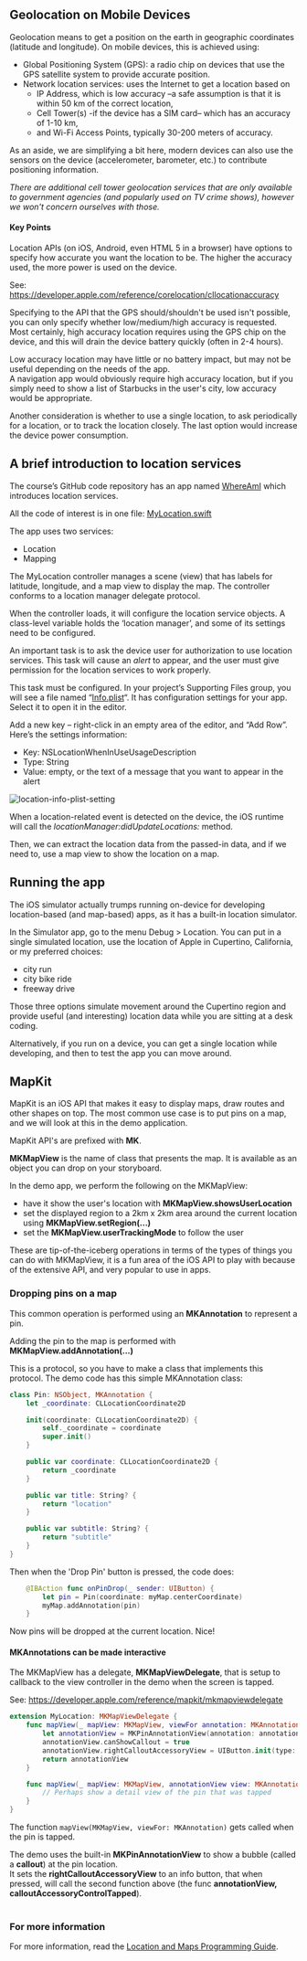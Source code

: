 ## Geolocation on Mobile Devices

Geolocation means to get a position on the earth in geographic coordinates (latitude and longitude). On mobile devices, this is achieved using:

* Global Positioning System (GPS): a radio chip on devices that use the GPS satellite system to provide accurate position.
* Network location services: uses the Internet to get a location based on
    * IP Address, which is low accuracy –a safe assumption is that it is within 50 km of the correct location,
    * Cell Tower(s) -if the device has a SIM card– which has an accuracy of 1-10 km,
    * and Wi-Fi Access Points, typically 30-200 meters of accuracy.

As an aside, we are simplifying a bit here, modern devices can also use the sensors on the device (accelerometer, barometer, etc.) to contribute positioning information.

*There are additional cell tower geolocation services that are only available to government agencies (and popularly used on TV crime shows), however we won't concern ourselves with those.*

#### Key Points

Location APIs (on iOS, Android, even HTML 5 in a browser) have options to specify how accurate you want the location to be. The higher the accuracy used, the more power is used on the device.

See: https://developer.apple.com/reference/corelocation/cllocationaccuracy

Specifying to the API that the GPS should/shouldn't be used isn't possible, you can only specify whether low/medium/high accuracy is requested. 
Most certainly, high accuracy location requires using the GPS chip on the device, and this will drain the device battery quickly (often in 2-4 hours).

Low accuracy location may have little or no battery impact, but may not be useful depending on the needs of the app.<br>
A navigation app would obviously require high accuracy location, but if you simply need to show a list of Starbucks in the user's city, low accuracy would be appropriate.

Another consideration is whether to use a single location, to ask periodically for a location, or to track the location closely. The last option would increase the device power consumption.

## A brief introduction to location services

The course’s GitHub code repository has an app named [WhereAmI](./WhereAmI) which introduces location services.

All the code of interest is in one file: [MyLocation.swift](WhereAmI/Classes/MyLocation.swift)

The app uses two services:
*   Location
*   Mapping

The MyLocation controller manages a scene (view) that has labels for latitude, longitude, and a map view to display the map. The controller conforms to a location manager delegate protocol.

When the controller loads, it will configure the location service objects. A class-level variable holds the ‘location manager’, and some of its settings need to be configured.

An important task is to ask the device user for authorization to use location services. This task will cause an _alert_ to appear, and the user must give permission for the location services to work properly.

This task must be configured. In your project’s Supporting Files group, you will see a file named “[Info.plist](https://developer.apple.com/library/ios/documentation/General/Reference/InfoPlistKeyReference/Articles/AboutInformationPropertyListFiles.html)“. It has configuration settings for your app. Select it to open it in the editor.

Add a new key – right-click in an empty area of the editor, and “Add Row”. Here’s the settings information:

*   Key: NSLocationWhenInUseUsageDescription
*   Type: String
*   Value: empty, or the text of a message that you want to appear in the alert

![location-info-plist-setting](https://petermcintyre.files.wordpress.com/2015/03/location-info-plist-setting.png?w=595)

When a location-related event is detected on the device, the iOS runtime will call the _locationManager:didUpdateLocations:_ method.

Then, we can extract the location data from the passed-in data, and if we need to, use a map view to show the location on a map.

## Running the app

The iOS simulator actually trumps running on-device for developing location-based (and map-based) apps, as it has a built-in location simulator.

In the Simulator app, go to the menu Debug > Location.
You can put in a single simulated location, use the location of Apple in Cupertino, California, or my preferred choices:
* city run
* city bike ride
* freeway drive

Those three options simulate movement around the Cupertino region and provide useful (and interesting) location data while you are sitting at a desk coding.

Alternatively, if you run on a device, you can get a single location while developing, and then to test the app you can move around.

## MapKit 

MapKit is an iOS API that makes it easy to display maps, draw routes and other shapes on top. The most common use case is to put pins on a map, and we will look at this in the demo application.

MapKit API's are prefixed with **MK**.

**MKMapView** is the name of class that presents the map. It is available as an object you can drop on your storyboard.

In the demo app, we perform the following on the MKMapView:

* have it show the user's location with **MKMapView.showsUserLocation**
* set the displayed region to a 2km x 2km area around the current location using **MKMapView.setRegion(...)**
* set the **MKMapView.userTrackingMode** to follow the user

These are tip-of-the-iceberg operations in terms of the types of things you can do with MKMapView, it is a fun area of the iOS API to play with because of the extensive API, and very popular to use in apps.

### Dropping pins on a map

This common operation is performed using an **MKAnnotation** to represent a pin. 

Adding the pin to the map is performed with **MKMapView.addAnnotation(...)**

This is a protocol, so you have to make a class that implements this protocol. The demo code has this simple MKAnnotation class:

```swift
class Pin: NSObject, MKAnnotation {
    let _coordinate: CLLocationCoordinate2D

    init(coordinate: CLLocationCoordinate2D) {
        self._coordinate = coordinate
        super.init()
    }

    public var coordinate: CLLocationCoordinate2D {
        return _coordinate
    }

    public var title: String? {
        return "location"
    }

    public var subtitle: String? {
        return "subtitle"
    }
}
```

Then when the 'Drop Pin' button is pressed, the code does:

```swift
    @IBAction func onPinDrop(_ sender: UIButton) {
        let pin = Pin(coordinate: myMap.centerCoordinate)
        myMap.addAnnotation(pin)
    }
```

Now pins will be dropped at the current location. Nice!

#### MKAnnotations can be made interactive

The MKMapView has a delegate, **MKMapViewDelegate**, that is setup to callback to the view controller in the demo when the screen is tapped.

See: https://developer.apple.com/reference/mapkit/mkmapviewdelegate

```swift
extension MyLocation: MKMapViewDelegate {
    func mapView(_ mapView: MKMapView, viewFor annotation: MKAnnotation) -> MKAnnotationView? {
        let annotationView = MKPinAnnotationView(annotation: annotation, reuseIdentifier: "annotationView")
        annotationView.canShowCallout = true
        annotationView.rightCalloutAccessoryView = UIButton.init(type: UIButtonType.detailDisclosure)
        return annotationView
    }

    func mapView(_ mapView: MKMapView, annotationView view: MKAnnotationView, calloutAccessoryControlTapped control: UIControl) {
        // Perhaps show a detail view of the pin that was tapped
    }
}
```

The function `map​View(MKMapView, view​For:​ MKAnnotation)` gets called when the pin is tapped.

The demo uses the built-in **MKPinAnnotationView** to show a bubble (called a **callout**) at the pin location.<br>
It sets the **rightCalloutAccessoryView** to an info button, that when pressed, will call the second function above (the func **annotationView, calloutAccessoryControlTapped**).  
<br>

### For more information  
For more information, read the [Location and Maps Programming Guide](https://developer.apple.com/library/content/documentation/UserExperience/Conceptual/LocationAwarenessPG/Introduction/Introduction.html). 

